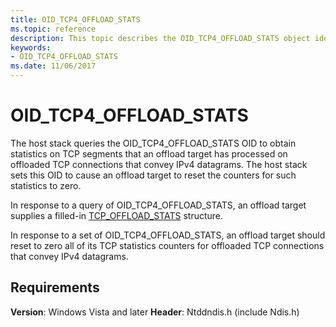 ```yaml
---
title: OID_TCP4_OFFLOAD_STATS
ms.topic: reference
description: This topic describes the OID_TCP4_OFFLOAD_STATS object identifier (OID).
keywords:
- OID_TCP4_OFFLOAD_STATS
ms.date: 11/06/2017
---
```


# OID_TCP4_OFFLOAD_STATS

The host stack queries the OID_TCP4_OFFLOAD_STATS OID to obtain statistics on TCP segments that an offload target has processed on offloaded TCP connections that convey IPv4 datagrams. The host stack sets this OID to cause an offload target to reset the counters for such statistics to zero.

In response to a query of OID_TCP4_OFFLOAD_STATS, an offload target supplies a filled-in [TCP_OFFLOAD_STATS](/windows-hardware/drivers/ddi/ndischimney/ns-ndischimney-_tcp_offload_stats) structure.

In response to a set of OID_TCP4_OFFLOAD_STATS, an offload target should reset to zero all of its TCP statistics counters for offloaded TCP connections that convey IPv4 datagrams.

## Requirements

**Version**: Windows Vista and later
**Header**: Ntddndis.h (include Ndis.h)
